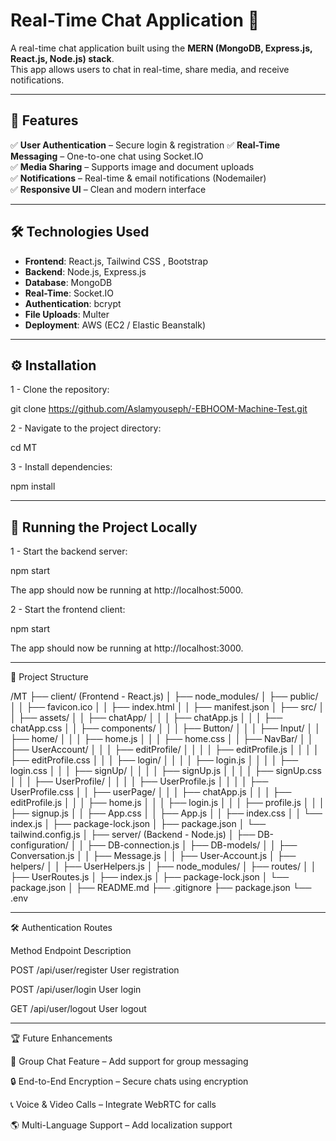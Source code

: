 # Real-Time Chat Application 🚀  

A real-time chat application built using the **MERN (MongoDB, Express.js, React.js, Node.js) stack**.  
This app allows users to chat in real-time, share media, and receive notifications.

---

## 📌 Features  
✅ **User Authentication** – Secure login & registration
✅ **Real-Time Messaging** – One-to-one chat using Socket.IO  
✅ **Media Sharing** – Supports image and document uploads  
✅ **Notifications** – Real-time & email notifications (Nodemailer)  
✅ **Responsive UI** – Clean and modern interface  

---

## 🛠️ Technologies Used  
- **Frontend**: React.js, Tailwind CSS , Bootstrap
- **Backend**: Node.js, Express.js  
- **Database**: MongoDB  
- **Real-Time**: Socket.IO  
- **Authentication**: bcrypt  
- **File Uploads**: Multer 
- **Deployment**: AWS (EC2 / Elastic Beanstalk)  

---

##  ⚙️ Installation
1 - Clone the repository:

git clone https://github.com/Aslamyouseph/-EBHOOM-Machine-Test.git

2 - Navigate to the project directory:

cd MT

3 - Install dependencies:

npm install

---

##  🚀 Running the Project Locally
1 - Start the backend server:

npm start

The app should now be running at http://localhost:5000.

2 - Start the frontend client:

npm start

The app should now be running at http://localhost:3000.

---

📂 Project Structure


/MT
├── client/ (Frontend - React.js)
│   ├── node_modules/
│   ├── public/
│   │   ├── favicon.ico
│   │   ├── index.html
│   │   ├── manifest.json
│   ├── src/
│   │   ├── assets/
│   │   ├── chatApp/
│   │   │   ├── chatApp.js
│   │   │   ├── chatApp.css
│   │   ├── components/
│   │   │   ├── Button/
│   │   │   ├── Input/
│   │   ├── home/
│   │   │   ├── home.js
│   │   │   ├── home.css
│   │   ├── NavBar/
│   │   ├── UserAccount/
│   │   │   ├── editProfile/
│   │   │   │   ├── editProfile.js
│   │   │   │   ├── editProfile.css
│   │   │   ├── login/
│   │   │   │   ├── login.js
│   │   │   │   ├── login.css
│   │   │   ├── signUp/
│   │   │   │   ├── signUp.js
│   │   │   │   ├── signUp.css
│   │   │   ├── UserProfile/
│   │   │   │   ├── UserProfile.js
│   │   │   │   ├── UserProfile.css
│   │   ├── userPage/
│   │   │   ├── chatApp.js
│   │   │   ├── editProfile.js
│   │   │   ├── home.js
│   │   │   ├── login.js
│   │   │   ├── profile.js
│   │   │   ├── signup.js
│   │   ├── App.css
│   │   ├── App.js
│   │   ├── index.css
│   │   └── index.js
│   ├── package-lock.json
│   ├── package.json
│   └── tailwind.config.js
│
├── server/ (Backend - Node.js)
│   ├── DB-configuration/
│   │   ├── DB-connection.js
│   ├── DB-models/
│   │   ├── Conversation.js
│   │   ├── Message.js
│   │   ├── User-Account.js
│   ├── helpers/
│   │   ├── UserHelpers.js
│   ├── node_modules/
│   ├── routes/
│   │   ├── UserRoutes.js
│   ├── index.js
│   ├── package-lock.json
│   └── package.json
│
├── README.md
├── .gitignore
├── package.json
└── .env


---

🛠️ Authentication Routes


Method	         Endpoint	                 Description

POST	           /api/user/register	       User registration

POST	           /api/user/login	         User login

GET	             /api/user/logout	         User logout


---


🏆 Future Enhancements

🚀 Group Chat Feature – Add support for group messaging

🔒 End-to-End Encryption – Secure chats using encryption

📞 Voice & Video Calls – Integrate WebRTC for calls

🌎 Multi-Language Support – Add localization support











